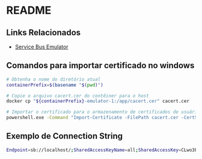 # README

## Links Relacionados

- [Service Bus Emulator](https://devopsifyme.com/simple-azure-service-bus-emulator-finally-here/)

## Comandos para importar certificado no windows

```bash
# Obtenha o nome do diretório atual
containerPrefix=$(basename "$(pwd)")

# Copie o arquivo cacert.cer do contêiner para o host
docker cp "${containerPrefix}-emulator-1:/app/cacert.cer" cacert.cer

# Importar o certificado para o armazenamento de certificados de usuários atuais no Windows
powershell.exe -Command "Import-Certificate -FilePath cacert.cer -CertStoreLocation cert:\CurrentUser\Root"
```

## Exemplo de Connection String

```bash
Endpoint=sb://localhost/;SharedAccessKeyName=all;SharedAccessKey=CLwo3FQ3S39Z4pFOQDefaiUd1dSsli4XOAj3Y9Uh1E=;EnableAmqpLinkRedirect=false
```
